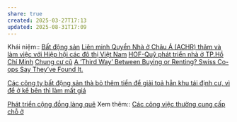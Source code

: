 ```yaml
---
share: true
created: 2025-03-27T17:13
updated: 2025-08-31T17:09
---
```

Khái niệm:: [Bất động sản](../../../%E2%9A%A1Hi%E1%BB%83u%20bi%E1%BA%BFt%20s%C3%A2u/%CE%9E%20Kh%C3%A1i%20ni%E1%BB%87m/B%E1%BA%A5t%20%C4%91%E1%BB%99ng%20s%E1%BA%A3n.md)
[Liên minh Quyền Nhà ở Châu Á (ACHR) thăm và làm việc với Hiệp hội các đô thị Việt Nam](https://www.acvn.vn/index.php?route=news/news&news_id=646)
[HOF-Quỹ phát triển nhà ở TP.Hồ Chí Minh](http://hof.com.vn/)
[Chung cư cũ](https://chungcucu.vn/)
[A ‘Third Way’ Between Buying or Renting? Swiss Co-ops Say They’ve Found It.](Swiss%20Co-ops.md)

[Các công ty bất động sản thà bỏ thêm tiền để giải toả hẳn khu tái định cư, vì để ở kế bên thì làm mất giá](../../../%E2%9A%A1Hi%E1%BB%83u%20bi%E1%BA%BFt%20s%C3%A2u/T%E1%BB%95%20ch%E1%BB%A9c%20t%C3%A0i%20ch%C3%ADnh/C%C3%A1c%20c%C3%B4ng%20ty%20b%E1%BA%A5t%20%C4%91%E1%BB%99ng%20s%E1%BA%A3n%20th%C3%A0%20b%E1%BB%8F%20th%C3%AAm%20ti%E1%BB%81n%20%C4%91%E1%BB%83%20gi%E1%BA%A3i%20to%E1%BA%A3%20h%E1%BA%B3n%20khu%20t%C3%A1i%20%C4%91%E1%BB%8Bnh%20c%C6%B0,%20v%C3%AC%20%C4%91%E1%BB%83%20%E1%BB%9F%20k%E1%BA%BF%20b%C3%AAn%20th%C3%AC%20l%C3%A0m%20m%E1%BA%A5t%20gi%C3%A1.md)

[Phát triển cộng đồng làng quê](../../../%E2%9A%A1Hi%E1%BB%83u%20bi%E1%BA%BFt%20s%C3%A2u/Kinh%20t%E1%BA%BF/C%C3%A1c%20n%E1%BB%81n%20kinh%20t%E1%BA%BF%20thay%20th%E1%BA%BF/Ph%C3%A1t%20tri%E1%BB%83n%20c%E1%BB%99ng%20%C4%91%E1%BB%93ng%20l%C3%A0ng%20qu%C3%AA.md)
Xem thêm:: [Các công việc thường cung cấp chỗ ở](./C%C3%A1c%20c%C3%B4ng%20vi%E1%BB%87c%20th%C6%B0%E1%BB%9Dng%20cung%20c%E1%BA%A5p%20ch%E1%BB%97%20%E1%BB%9F.md)